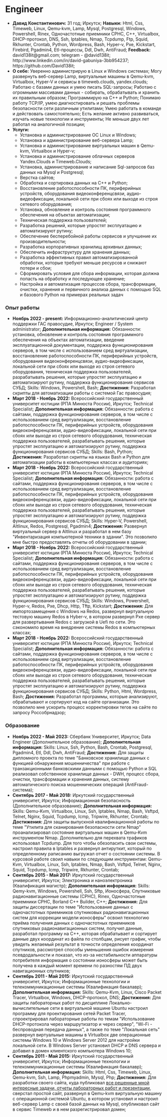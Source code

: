 # Engineer
<p>
    <ul>
        <li>
            <strong>Давид Константинович:</strong> 31 год; Иркутск; 
            <strong>Навыки:</strong> Html, Css, Timeweb, Linux, Qemu-kvm, Lamp, Mysql, Postgresql, Windows, Powershell, Rinex, Одночастотные приемники СРНС, C++, Virtualbox, DHCP-протокол, DNS, Ssh, Iptables, Nmap, Tcpdump, Ftp, Squid, Rkhunter, Crontab, Python, Wordpress, Bash, Hyper-v, Pxe, Kickstart, Firebird, Pgadmin4, Etl-процессы, Ddl, Dwh, AntiFraud;
            <strong>Feedback:</strong> david138it@gmail.com; telegram - @david138it; http://www.linkedin.com/in/david-gabuniya-3bb954237; https://github.com/David138it;
        </li>
        <li>
            <strong>О себе:</strong> Уверенно администрирую в Linux и Windows системах; Могу развернуть веб-сервер Lamp, виртуальные машины в Qemu-kvm, Virtualbox, Hyper-V и сервисы в timeweb.clouds, yandex.clouds; Работаю с базами данных и умею писать SQL-запросы; Работаю с огромными массивами данных - собирать, обрабатывать и хранить их правильным образом; Программирую на C++ и Python; Понимаю работу TCP/IP, умею диагностировать и решать проблемы безопасности сети различным утилитами; Умею работать в команде и действовать самостоятельно; Есть желание активно развиваться, изучать новые технологии и инструменты; Не меньше двух лет работал на аналогичной позиции;</li>
            <!--
            <li>хорошо знаком с контейнеризацией;</li>
            <li>свободно читаю и перевожу техническую документацию на английском языке;</li>
            -->
        </li>
        <li>
            <strong>Услуги:</strong>
            <ul>
                <li>Установка и администрирование ОС Linux и Windows;</li>
                <li>Установка и администрирование веб-сервера Lamp;</li>
                <li>Установка и администрирование виртуальных машин в Qemu-kvm, Virtualbox и Hyper-v;</li>
                <li>Установка и администрирование облачных серверов Yandex.Clouds и Timeweb.Clouds;</li>
                <li>Установка, администрирование и написание Sql-запросов баз данных на Mysql и Postgresql;</li>
                <li>Верстка сайтов;</li>
                <li>Обработка и сортировка данных на C++ и Python;</li>
                <li>Восстановление работоспособности ПК, периферийных устройств, оборудования видеоконференцсвязи, аудио-видеофиксации, локальной сети при сбоях или выходе из строя сетевого оборудования;</li>
                <li>Установка, обновление и контроль состояния программного обеспечения на объектах автоматизации;</li>
                <li>Техническая поддержка пользователей;</li>
                <li>Разработка решений, которые упростят эксплуатацию и автоматизируют рутину;</li>
                <li>Обеспечение бесперебойной работы сервисов и улучшение их производительности;</li>
                <li>Разработка корпоративных хранилищ архивных данных;</li>
                <li>Обеспечить инфраструктуру для хранения данных;</li>
                <li>Разработка эффективных правил автоматизированной обработки, которые требуют меньше ресурсов и снижают потери и сбои;</li>
                <li>Сформировать условия для сбора информации, которая должна попасть на обработку и последующее хранение;</li>
                <li>Настройка и автоматизация процессов сбора, трансформации, очистки, хранения и первичного анализа данных с помощью SQL и базового Python на примерах реальных задач</li>
                <!--
                <li>анализ нештатных ситуаций, решение и разработка мер по их предотвращению;</li> 
                <li>разработать программу, которая переводит текст с английского языка на русский, или наоборот;</li>                
                -->
            </ul>     
        </li>
    </ul>
</p>
<p>
<h3>Опыт работы</h3>
<ul>            
    <!--
    <li><strong>BEGIN - FINISH:</strong> PLACE; SPECIALIZATION; <strong>Дополнительная информация:</strong> CONTENT; <strong>Достижения:</strong> PROGRESS</li>;
    -->
    <li><strong>Ноябрь 2022 - present:</strong> Информационно-аналитический центр поддержки ГАС правосудие, Иркутск; Engineer / System administrator; <strong>Дополнительная информация:</strong> Обязанности: установка, обновление и контроль состояния программного обеспечения на объектах автоматизации, введение эксплуатационной документации, поддержка функционирования серверов, в том числе с использованием сред виртуализации, восстановление работоспособности ПК, периферийных устройств, оборудования видеоконференцсвязи, аудио-видеофиксации, локальной сети при сбоях или выходе из строя сетевого оборудования, техническая поддержка пользователей, разрабатывать решения, которые упростят эксплуатацию и автоматизируют рутину, поддержка функционирования сервисов СУБД; Skills: Windows, Powershell, Bash; <strong>Достижения:</strong> Разработал скрипты для автоматизации работы с системой Гас правосудия;</li>
    <li><strong>Март 2018 - Ноябрь 2022:</strong> Всероссийский государственный университет юстиции (РПА Минюста России), Иркутск; Technical Specialist; <strong>Дополнительная информация:</strong> Обязанности: работа с сайтами, поддержка функционирования серверов, в том числе с использованием сред виртуализации, восстановление работоспособности ПК, периферийных устройств, оборудования видеоконференцсвязи, аудио-видеофиксации, локальной сети при сбоях или выходе из строя сетевого оборудования, техническая поддержка пользователей, разрабатывать решения, которые упростят эксплуатацию и автоматизируют рутину, поддержка функционирования сервисов СУБД; Skills: Bash, Python; <strong>Достижения:</strong> Разработал скрипты на языках Bash и Python для автоматизации работы в компьютерных классах и аудиториях;</li>
    <li><strong>Март 2018 - Ноябрь 2022:</strong> Всероссийский государственный университет юстиции (РПА Минюста России), Иркутск; Technical Specialist; <strong>Дополнительная информация:</strong> Обязанности: работа с сайтами, поддержка функционирования серверов, в том числе с использованием сред виртуализации, восстановление работоспособности ПК, периферийных устройств, оборудования видеоконференцсвязи, аудио-видеофиксации, локальной сети при сбоях или выходе из строя сетевого оборудования, техническая поддержка пользователей, разрабатывать решения, которые упростят эксплуатацию и автоматизируют рутину, поддержка функционирования сервисов СУБД; Skills: Hyper-V, Powershell, Altlinux, Redos, Postgresql, Pgadmin4; <strong>Достижения:</strong> Развернул виртуальный сервер в Altlinux и разработал в нем базу "Инвентаризация компьютерной техники в здании". Это позволило мне быстро предоставлять отчеты об оборудовании в здании;</li>   
    <li><strong>Март 2018 - Ноябрь 2022:</strong> Всероссийский государственный университет юстиции (РПА Минюста России), Иркутск; Technical Specialist; <strong>Дополнительная информация:</strong> Обязанности: работа с сайтами, поддержка функционирования серверов, в том числе с использованием сред виртуализации, восстановление работоспособности ПК, периферийных устройств, оборудования видеоконференцсвязи, аудио-видеофиксации, локальной сети при сбоях или выходе из строя сетевого оборудования, техническая поддержка пользователей, разрабатывать решения, которые упростят эксплуатацию и автоматизируют рутину, поддержка функционирования сервисов СУБД; Skills: Windows, Powershell, Hyper-v, Redos, Pxe, Dhcp, Http, Tftp, Kickstart; <strong>Достижения:</strong> Для импортозамещения с Windows на Redos, развернул виртуальную тестовую машину Redos в Hyber-v, в котором развернул Pxe сервер для развертывания Redos с загрузкой в Uefi по сети. Это сэкономило время на внедрение системы Redos в компьютерных классах;</li>
    <li><strong>Март 2018 - Ноябрь 2022:</strong> Всероссийский государственный университет юстиции (РПА Минюста России), Иркутск; Technical Specialist; <strong>Дополнительная информация:</strong> Обязанности: работа с сайтами, поддержка функционирования серверов, в том числе с использованием сред виртуализации, восстановление работоспособности ПК, периферийных устройств, оборудования видеоконференцсвязи, аудио-видеофиксации, локальной сети при сбоях или выходе из строя сетевого оборудования, техническая поддержка пользователей, разрабатывать решения, которые упростят эксплуатацию и автоматизируют рутину, поддержка функционирования сервисов СУБД; Skills: Python, Html, Wordpress, Bash; <strong>Достижения:</strong> Разработал программы, которые анализируют, обрабатывают и сортируют код на сайте организации. Это позволило мне ускорить процесс корректировки тегов на сайте по запросу Россобрнадзор;</li>
</ul>
<h3>Образование</h3>
<ul>
    <!--
    <li><strong>Июнь 2022 - Октябрь 2022:</strong> Yandex, Иркутск; Cloud Services Engineer (Дополнительное образование); <strong>Дополнительная информация:</strong> Skills: Yandex.Clouds, Ubuntu, Mysql, Postgresql, ClickHouse, Ssh, Kubernetes, Bash, Python; <strong>Достижения:</strong> Добавил виртуальные машины, настроил виртуальные сети, распределил нагрузку между компонентами своей облачной системы и настроил автоматическое масштабирование веб-сервиса при неравномерной нагрузке, Настроил кластеры баз данных MySQL, PostgreSQL, ClickHouse и воспользовался объектным хранилищем для размещения статических сайтов, Установил кластеры Kubernetes и настроил их автоматическое масштабирование, Разработал навыки для Алисы, Настроил права доступа к своим облачным ресурсам и защитил облачные сети, Рассчитал стоимость потребления облачных ресурсов, нашел самую затратную виртуальную машину и настроил бюджеты и уведомления о расходах;</li>
    <li><strong>Октябрь 2019 - Май 2021:</strong> Easy School, Иркутск; English Level Elementary A (Дополнительное образование); <strong>Дополнительная информация:</strong> Skills: English, Python; <strong>Достижения:</strong> Я перевёл зарубежные статьи по It-сфере с английского на русский, На языке питон я разработал программу "Словарь", в котором по запросу записывал все труднозапоминаемые слова для меня, их перевод и произношение, На языке питон я разработал программу "Автоматический перевод", которая автоматически переводит часть текста с русского на английский язык;</li>
    <li><strong>Ноябрь 2022 - present:</strong> Информационно-аналитический центр поддержки ГАС правосудие, Иркутск; Engineer / System administrator; <strong>Дополнительная информация:</strong> Обязанности: установка, обновление и контроль состояния программного обеспечения на объектах автоматизации, введение эксплуатационной документации, поддержка функционирования серверов, в том числе с использованием сред виртуализации, восстановление работоспособности ПК, периферийных устройств, оборудования видеоконференцсвязи, аудио-видеофиксации, локальной сети при сбоях или выходе из строя сетевого оборудования, техническая поддержка пользователей, разрабатывать решения, которые упростят эксплуатацию и автоматизируют рутину, поддержка функционирования сервисов СУБД; Skills: Windows, Firebird; <strong>Достижения:</strong> Решил проблему с постоянным увеличением базы данных на сервере;</li>
    -->
    <li><strong>Ноябрь 2022 - Май 2023:</strong> Сбербанк Университет, Иркутск; Data Engineer (Дополнительное образование); <strong>Дополнительная информация:</strong> Skills: Linux, Ssh, Python, Bash, Crontab, Postgresql, Pgadmin4, Etl, Ddl, Dwh, AntiFraud; <strong>Достижения:</strong> Для защиты дипломного проекта по теме "Банковское хранилище данных с функцией обнаружения мошенничества" при работе с транзакционными банковскими данными с помощью Python и SQL реализовал собственное хранилище данных - DWH, процесс сбора, очистки, трансформации и хранения данных, систему автоматического поиска мошеннических операций (AntiFraud-система);</li>
    <li><strong>Сентябрь 2017 - Май 2018:</strong> Иркутский государственный университет, Иркутск; Информационная безопасность (Дополнительное образование); <strong>Дополнительная информация:</strong> Skills: Qemu-Kvm, Virtualbox, Linux, Ssh, Iptables, Nmap, Bash, Vsftpd, Telnet, Nginx, Squid, Tcpdump, Icmp, Tripwire, Rkhunter, Crontab; <strong>Достижения:</strong> Для защиты выпускной квалификационной работы по теме "Утилита для сканирования безопасности сети Nmap" проанализировал состояние виртуальных машин в Qemu-Kvm инструментом Nmap. Дополнительно для перехвата трафиков использовал Tcpdump. Для того чтобы обезопасить свои системы, настроил правила в Iptables и развернул антируткит, который по определенному раписанию выгружал отчет о состоянии системы. В курсовой работе своил навыки по следующим инструментам: Qemu-Kvm, Virtualbox, Linux, Ssh, Iptables, Nmap, Bash, Vsftpd, Telnet, Nginx, Squid, Tcpdump, Icmp, Tripwire, Rkhunter, Crontab;</li>
    <li><strong>Сентябрь 2015 - Май 2017:</strong> Иркутский государственный университет, Иркутск; Электроника и наноэлектроника (Квалификация магистр); <strong>Дополнительная информация:</strong> Skills: Qemy-kvm, Windows, Powershell, Ssh, Sftp, Ионосфера, Спутниковые радионавигационные системы (СРНС), Rinex, Одночастотные приемники СРНС, Borland C++ Builder, C++; <strong>Достижения:</strong> Для защиты диссертации по теме "Использование данных с одночастотных приемников спутниковых радионавигационных систем для коррекции модели ионосферы" освоил технологию приёма получения данных с одночастотных приемников спутниковых радионавигационных систем, получил данные, разработал программу на C++, которая обрабатывает и сортирует данные двух координат из файла по столбцам, рисует график, чтобы увидеть желаемый результат в точности определения координат спутников, рассмотрел способы уменьшения ошибок измерения псевдодальности и показал, что из-за нестабильности аппаратуры потребителя информация о состоянии ионосферы может быть получена в каждый момент времени по разностям ПД двух навигационных спутников;</li>
    <li><strong>Сентябрь 2011 - Май 2015:</strong> Иркутский государственный университет, Иркутск; Информационные технологии и телекоммуникационные системы (Квалификация бакалавр); <strong>Дополнительная информация:</strong> Skills: Qemu-Kvm, Linux, Cisco Packet Tracer, Virtualbox, Windows, DHCP-протокол, DNS; <strong>Достижения:</strong> Для защиты лабораторных работ по дисциплине Локально-вычислительные сети в виртуальной машине Ubuntu настроил программу для проектирования сетей Packet Tracer, спроектрировал лабораторные работы по темам "Использование DHCP-протокола через маршрутизатор и через сервер", "Wi-Fi - беспроводная передача данных", а также по теме "Локальная сеть" развернул виртуальные машины в Virtualbox две операционные системы Windows 10 и Windows Server 2012 для настройки локальной сети. В Windows Server установил DHCP и DNS сервера и добавил в домен клиентского компьютера Windows 10;</li>
    <li><strong>Сентябрь 2011 - Май 2015:</strong> Иркутский государственный университет, Иркутск; Информационные технологии и телекоммуникационные системы (Квалификация бакалавр); <strong>Дополнительная информация:</strong> Skills: Html, Css, Timeweb, Linux, Qemu-kvm, Ssh, Lamp, Phpmyadmin, Mysql, Php; <strong>Достижения:</strong> Для разработки своего сайта, куда публиковал <a href="https://ct77328.tmweb.ru/progress.html">все решенные мной интересные задачи, отчеты лабораторных работ и презентации</a>, сверстал простой сайт, развернул в Qemu-kvm виртуальную машину с операционной системой Ubuntu, в котором установил и настроил веб-сервер Lamp с своей базой данных на Mysql, опубликовал сайт в сервис Timeweb и в нем разрегистрировал домен;</li>
</ul>
